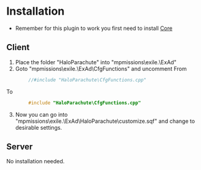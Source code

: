 # Installation

* Remember for this plugin to work you first need to install [Core](https://github.com/Bjanski/ExAd/blob/Core/docs/core/installation.md)  
  
## Client

1. Place the folder "HaloParachute" into "mpmissions\exile.<MAP>\ExAd\"
2. Goto "mpmissions\exile.<MAP>\ExAd\CfgFunctions" and uncomment
From
```cpp
        //#include "HaloParachute\CfgFunctions.cpp"	
```
To
```cpp
        #include "HaloParachute\CfgFunctions.cpp"	
```

3. Now you can go into "mpmissions\exile.<MAP>\ExAd\HaloParachute\customize.sqf" and change to desirable settings.

## Server 

No installation needed.